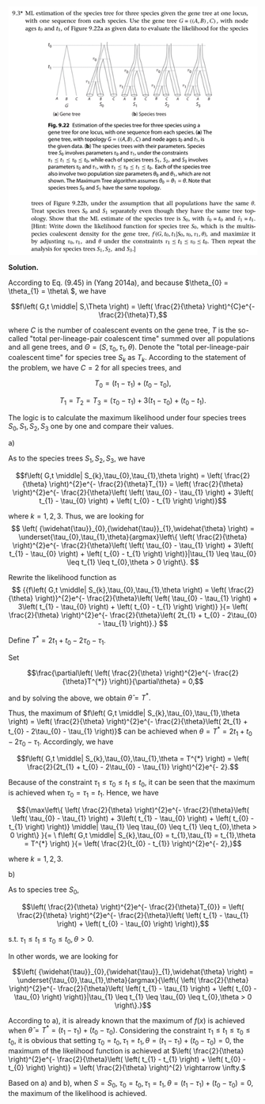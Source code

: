 <p>
  <img src=img/9.3-P.png>
</p>

**Solution.**

According to Eq. (9.45) in (Yang 2014a), and because
$\theta_{0} = \theta_{1} = \theta\ $, we have

$$f\left( G,t \middle| S,\Theta \right) = \left( \frac{2}{\theta} \right)^{C}e^{- \frac{2}{\theta}T},$$

where $C$ is the number of coalescent events on the gene tree, $T$ is
the so-called "total per-lineage-pair coalescent time" summed over all
populations and all gene trees, and
$\Theta = (S,\tau_{0},\tau_{1},\theta)$. Denote the "total
per-lineage-pair coalescent time" for species tree $S_{k}$ as $T_{k}$.
According to the statement of the problem, we have $C = 2$ for all
species trees, and

$$T_{0} = \left( t_{1} - \tau_{1} \right) + \left( t_{0} - \tau_{0} \right),$$

$$T_{1} = T_{2} = T_{3} = \left( \tau_{0} - \tau_{1} \right) + 3\left( t_{1} - \tau_{0} \right) + \left( t_{0} - t_{1} \right).$$

The logic is to calculate the maximum likelihood under four species
trees $S_{0},S_{1},S_{2},S_{3}$ one by one and compare their values.

a\)

As to the species trees $S_{1},S_{2},S_{3}$, we have

$$f\left( G,t \middle| S_{k},\tau_{0},\tau_{1},\theta \right) = \left( \frac{2}{\theta} \right)^{2}e^{- \frac{2}{\theta}T_{1}} = \left( \frac{2}{\theta} \right)^{2}e^{- \frac{2}{\theta}\left( \left( \tau_{0} - \tau_{1} \right) + 3\left( t_{1} - \tau_{0} \right) + \left( t_{0} - t_{1} \right) \right)}$$

where $k = 1,2,3.$ Thus, we are looking for
$$
\left( {\widehat{\tau}}_{0},{\widehat{\tau}}_{1},\widehat{\theta} \right) = \underset{\tau_{0},\tau_{1},\theta}{argmax}\left\{ \left( \frac{2}{\theta} \right)^{2}e^{- \frac{2}{\theta}\left( \left( \tau_{0} - \tau_{1} \right) + 3\left( t_{1} - \tau_{0} \right) + \left( t_{0} - t_{1} \right) \right)}|\tau_{1} \leq \tau_{0} \leq t_{1} \leq t_{0},\theta > 0 \right\}.
$$

Rewrite the likelihood function as
$$
{{f\left( G,t \middle| S_{k},\tau_{0},\tau_{1},\theta \right) = \left( \frac{2}{\theta} \right)}^{2}e^{- \frac{2}{\theta}\left( \left( \tau_{0} - \tau_{1} \right) + 3\left( t_{1} - \tau_{0} \right) + \left( t_{0} - t_{1} \right) \right)}
}{= \left( \frac{2}{\theta} \right)^{2}e^{- \frac{2}{\theta}\left( 2t_{1} + t_{0} - 2\tau_{0} - \tau_{1} \right)}.}
$$

Define $T^{*} = 2t_{1} + t_{0} - 2\tau_{0} - \tau_{1}.$

Set

$$\frac{\partial\left( \left( \frac{2}{\theta} \right)^{2}e^{- \frac{2}{\theta}T^{*}} \right)}{\partial\theta} = 0,$$

and by solving the above, we obtain $\widehat{\theta} = T^{*}.$

Thus, the maximum of
$f\left( G,t \middle| S_{k},\tau_{0},\tau_{1},\theta \right) = \left( \frac{2}{\theta} \right)^{2}e^{- \frac{2}{\theta}\left( 2t_{1} + t_{0} - 2\tau_{0} - \tau_{1} \right)}$
can be achieved when
$\theta = T^{*} = 2t_{1} + t_{0} - 2\tau_{0} - \tau_{1}$. Accordingly,
we have

$$f\left( G,t \middle| S_{k},\tau_{0},\tau_{1},\theta = T^{*} \right) = \left( \frac{2}{2t_{1} + t_{0} - 2\tau_{0} - \tau_{1}} \right)^{2}e^{- 2}.$$

Because of the constraint
$\tau_{1} \leq \tau_{0} \leq t_{1} \leq t_{0},$ it can be seen that the
maximum is achieved when $\tau_{0} = \tau_{1} = t_{1}.$ Hence, we have

$${\max\left\{ \left( \frac{2}{\theta} \right)^{2}e^{- \frac{2}{\theta}\left( \left( \tau_{0} - \tau_{1} \right) + 3\left( t_{1} - \tau_{0} \right) + \left( t_{0} - t_{1} \right) \right)} \middle| \tau_{1} \leq \tau_{0} \leq t_{1} \leq t_{0},\theta > 0 \right\}
}{= \ f\left( G,t \middle| S_{k},\tau_{0} = t_{1},\tau_{1} = t_{1},\theta = T^{*} \right)
}{= \left( \frac{2}{t_{0} - t_{1}} \right)^{2}e^{- 2},}$$

where $k = 1,2,3.$

b\)

As to species tree $S_{0}$,

$$\left( \frac{2}{\theta} \right)^{2}e^{- \frac{2}{\theta}T_{0}} = \left( \frac{2}{\theta} \right)^{2}e^{- \frac{2}{\theta}\left( \left( t_{1} - \tau_{1} \right) + \left( t_{0} - \tau_{0} \right) \right)},$$

s.t. $\tau_{1} \leq t_{1} \leq \tau_{0} \leq t_{0},\theta > 0.$

In other words, we are looking for

$$\left( {\widehat{\tau}}_{0},{\widehat{\tau}}_{1},\widehat{\theta} \right) = \underset{\tau_{0},\tau_{1},\theta}{argmax}{\left\{ \left( \frac{2}{\theta} \right)^{2}e^{- \frac{2}{\theta}\left( \left( t_{1} - \tau_{1} \right) + \left( t_{0} - \tau_{0} \right) \right)}|\tau_{1} \leq t_{1} \leq \tau_{0} \leq t_{0},\theta > 0 \right\}.}$$

According to a), it is already known that the maximum of $f(x)$ is
achieved when
$\widehat{\theta} = T^{*} = \left( t_{1} - \tau_{1} \right) + \left( t_{0} - \tau_{0} \right).$
Considering the constraint
$\tau_{1} \leq t_{1} \leq \tau_{0} \leq t_{0},$ it is obvious that
setting
$\tau_{0} = t_{0},\tau_{1} = t_{1},\theta = \left( t_{1} - \tau_{1} \right) + \left( t_{0} - \tau_{0} \right) = 0$,
the maximum of the likelihood function is achieved at
$\left( \frac{2}{\theta} \right)^{2}e^{- \frac{2}{\theta}\left( \left( t_{1} - t_{1} \right) + \left( t_{0} - t_{0} \right) \right)} = \left( \frac{2}{\theta} \right)^{2} \rightarrow \infty.$

Based on a) and b), when $S = S_{0},$
$\tau_{0} = t_{0},\tau_{1} = t_{1},\theta = \left( t_{1} - \tau_{1} \right) + \left( t_{0} - \tau_{0} \right) = 0$,
the maximum of the likelihood is achieved.

